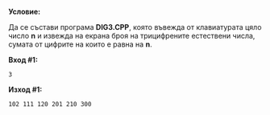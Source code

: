 **Условие:**

Да се състави програма **DIG3.CPP**, която въвежда от клавиатурата цяло число **n** и извежда на екрана броя на трицифрените естествени числа, сумата от цифрите на които е равна на **n**.

**Вход #1:**

	3

**Изход #1:**

	102 111 120 201 210 300
	
	
	
